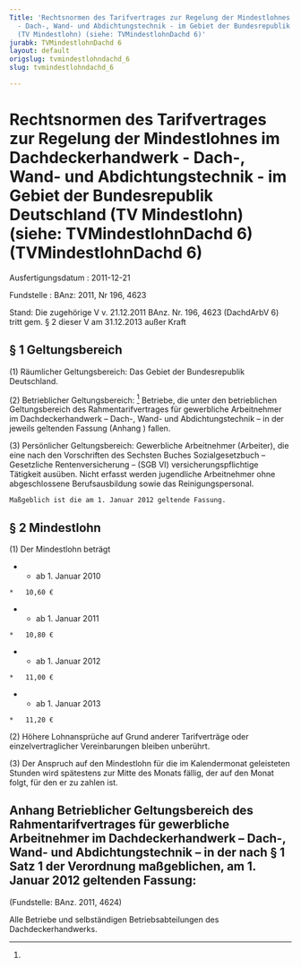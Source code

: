```yaml
---
Title: 'Rechtsnormen des Tarifvertrages zur Regelung der Mindestlohnes im Dachdeckerhandwerk
  - Dach-, Wand- und Abdichtungstechnik - im Gebiet der Bundesrepublik Deutschland
  (TV Mindestlohn) (siehe: TVMindestlohnDachd 6)'
jurabk: TVMindestlohnDachd 6
layout: default
origslug: tvmindestlohndachd_6
slug: tvmindestlohndachd_6

---
```


# Rechtsnormen des Tarifvertrages zur Regelung der Mindestlohnes im Dachdeckerhandwerk - Dach-, Wand- und Abdichtungstechnik - im Gebiet der Bundesrepublik Deutschland (TV Mindestlohn) (siehe: TVMindestlohnDachd 6) (TVMindestlohnDachd 6)

Ausfertigungsdatum
:   2011-12-21

Fundstelle
:   BAnz: 2011, Nr 196, 4623

Stand: Die zugehörige V v. 21.12.2011 BAnz. Nr. 196, 4623 (DachdArbV 6) tritt gem. § 2 dieser V am 31.12.2013 außer Kraft

## § 1 Geltungsbereich


(1) Räumlicher Geltungsbereich:
    Das Gebiet der Bundesrepublik Deutschland.


(2) Betrieblicher Geltungsbereich:
[^bjnr519630011bjne000100000_01_BJNR519630011BJNE000100000]
    Betriebe, die unter den betrieblichen Geltungsbereich des
    Rahmentarifvertrages für gewerbliche Arbeitnehmer im
    Dachdeckerhandwerk – Dach-, Wand- und Abdichtungstechnik – in der
    jeweils geltenden Fassung (Anhang
    ) fallen.


(3) Persönlicher Geltungsbereich:
    Gewerbliche Arbeitnehmer (Arbeiter), die eine nach den Vorschriften
    des Sechsten Buches Sozialgesetzbuch – Gesetzliche Rentenversicherung
    – (SGB VI) versicherungspflichtige Tätigkeit ausüben. Nicht erfasst
    werden jugendliche Arbeitnehmer ohne abgeschlossene Berufsausbildung
    sowie das Reinigungspersonal.




    Maßgeblich ist die am 1. Januar 2012 geltende Fassung.
[^bjnr519630011bjne000100000_01_BJNR519630011BJNE000100000]: 

## § 2 Mindestlohn

(1) Der Mindestlohn beträgt

*    *   ab 1. Januar 2010

    *   10,60 €


*    *   ab 1. Januar 2011

    *   10,80 €


*    *   ab 1. Januar 2012

    *   11,00 €


*    *   ab 1. Januar 2013

    *   11,20 €




(2) Höhere Lohnansprüche auf Grund anderer Tarifverträge oder
einzelvertraglicher Vereinbarungen bleiben unberührt.

(3) Der Anspruch auf den Mindestlohn für die im Kalendermonat
geleisteten Stunden wird spätestens zur Mitte des Monats fällig, der
auf den Monat folgt, für den er zu zahlen ist.

## Anhang Betrieblicher Geltungsbereich des Rahmentarifvertrages für gewerbliche Arbeitnehmer im Dachdeckerhandwerk – Dach-, Wand- und Abdichtungstechnik – in der nach § 1 Satz 1 der Verordnung maßgeblichen, am 1. Januar 2012 geltenden Fassung:

(Fundstelle: BAnz. 2011, 4624)

Alle Betriebe und selbständigen Betriebsabteilungen des
Dachdeckerhandwerks.

